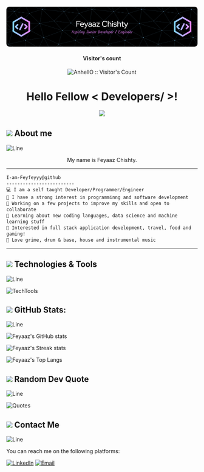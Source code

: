 ![Header][header]

<h4 align="center">Visitor's count</h4>
<p align="center"><img src="https://profile-counter.glitch.me/{Feyfeyyy}/count.svg" alt="AnhellO :: Visitor's Count" /></p>

<h1 align="center"> Hello Fellow < Developers/ >! </h1>

<p align="center">
<img src="https://readme-typing-svg.herokuapp.com?size=26&duration=2900&lines=Welcome+to+my+GitHub+Page!;Please+have+a+read+or+look!" > 
</p>

## <img src="https://raw.githubusercontent.com/MartinHeinz/MartinHeinz/master/wave.gif" width="25px"> About me

![Line][line]

<p align="center"> My name is Feyaaz Chishty. </p>


<hr>

```
I-am-Feyfeyyy@github
-------------------------
💻 I am a self taught Developer/Programmer/Engineer
📝 I have a strong interest in programminng and software development
🔭 Working on a few projects to improve my skills and open to collaborate
🌱 Learning about new coding languages, data science and machine learning stuff
🚩 Interested in full stack application development, travel, food and gaming!
🎵 Love grime, drum & base, house and instrumental music
```
<hr>

## <img src="https://media2.giphy.com/media/QssGEmpkyEOhBCb7e1/giphy.gif?cid=ecf05e47a0n3gi1bfqntqmob8g9aid1oyj2wr3ds3mg700bl&rid=giphy.gif" width="25px">  Technologies & Tools

![Line][line]

![TechTools][techtools]


##  <img src="https://github.com/7oSkaaa/7oSkaaa/blob/main/Images/Statistics.gif?raw=true" width = "25px"> GitHub Stats:

![Line][line]

![Feyaaz's GitHub stats](https://github-readme-stats.vercel.app/api?username=Feyfeyyy&show_icons=true&theme=transparent)

![Feyaaz's Streak stats](https://github-readme-streak-stats.herokuapp.com/?user=Feyfeyyy&theme=transparent)

![Feyaaz's Top Langs](https://github-readme-stats.vercel.app/api/top-langs/?username=Feyfeyyy&layout=compact&theme=transparent)

## <img src="https://media2.giphy.com/media/j6YjJzHOoSloD2VcVq/giphy.gif" width="30px"> Random Dev Quote

![Line][line]

![Quotes][quotes]

## <img src='https://raw.githubusercontent.com/ShahriarShafin/ShahriarShafin/main/Assets/handshake.gif' width="45px">  Contact Me

![Line][line]

You can reach me on the following platforms:

[![LinkedIn][linkedin-shield]][linkedin-url]
[![Email][email]][mailto:]

<!-- MARKDOWN LINKS & IMAGES -->
<!-- https://www.markdownguide.org/basic-syntax/#reference-style-links -->
[header]: assets/feyaazc_header.png
[linkedin-shield]: https://img.shields.io/badge/LinkedIn-0077B5?style=for-the-badge&logo=linkedin&logoColor=white
[linkedin-url]: https://www.linkedin.com/in/feyaaz-chishty/
[line]: https://user-images.githubusercontent.com/73097560/115834477-dbab4500-a447-11eb-908a-139a6edaec5c.gif
[email]: https://img.shields.io/badge/Email-D14836?style=for-the-badge&logo=gmail&logoColor=white
[mailto:]: mailto:feyaazc94@gmail.com
[techtools]: https://skillicons.dev/icons?i=java,nodejs,flask,fastapi,express,django,python,javascript,react,tailwind,materialui,mongodb,mysql,postgresql,redis,dynamodb,git,github,docker,figma,idea,vscode,pycharm,postman,grafana,aws,gcp,githubactions,gitlab,html,css,bootstrap,netlify
[quotes]: https://quotes-github-readme.vercel.app/api?type=horizontal&theme=merko

<!---
Feyfeyyy/Feyfeyyy is a ✨ special ✨ repository because its `README.md` (this file) appears on your GitHub profile.
You can click the Preview link to take a look at your changes.
--->
